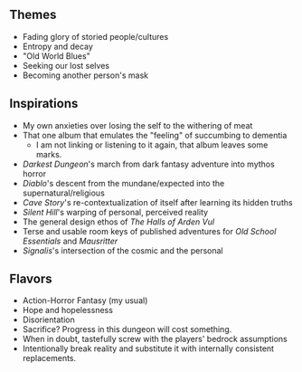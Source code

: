 ## Themes
* Fading glory of storied people/cultures
* Entropy and decay
* "Old World Blues"
* Seeking our lost selves
* Becoming another person's mask

## Inspirations
* My own anxieties over losing the self to the withering of meat
* That one album that emulates the "feeling" of succumbing to dementia
    * I am not linking or listening to it again, that album leaves some marks.
* *Darkest Dungeon*'s march from dark fantasy adventure into mythos horror
* *Diablo*'s descent from the mundane/expected into the supernatural/religious
* *Cave Story*'s re-contextualization of itself after learning its hidden truths
* *Silent Hill*'s warping of personal, perceived reality
* The general design ethos of *The Halls of Arden Vul*
* Terse and usable room keys of published adventures for *Old School Essentials* and *Mausritter*
* *Signalis*'s intersection of the cosmic and the personal

## Flavors
* Action-Horror Fantasy (my usual)
* Hope and hopelessness
* Disorientation
* Sacrifice? Progress in this dungeon will cost something.
* When in doubt, tastefully screw with the players' bedrock assumptions
* Intentionally break reality and substitute it with internally consistent replacements.